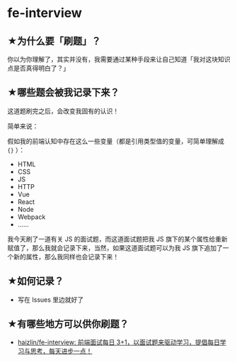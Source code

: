 # fe-interview

## ★为什么要「刷题」？

你以为你理解了，其实并没有，我需要通过某种手段来让自己知道「我对这块知识点是否真得明白了？」

## ★哪些题会被我记录下来？

这道题刷完之后，会改变我固有的认识！

简单来说：

假如我的前端认知中存在这么一些变量（都是引用类型值的变量，可简单理解成 `{}` ）：

* HTML
* CSS
* JS
* HTTP
* Vue
* React
* Node
* Webpack
* ……

我今天刷了一道有关 JS 的面试题，而这道面试题把我 JS 旗下的某个属性给重新赋值了，那么我就会记录下来，当然，如果这道面试题可以为我 JS 旗下追加了一个新的属性，那么我同样也会记录下来！

## ★如何记录？

- 写在 Issues 里边就好了

## ★有哪些地方可以供你刷题？

* [haizlin/fe-interview: 前端面试每日 3+1，以面试题来驱动学习，提倡每日学习与思考，每天进步一点！](https://github.com/haizlin/fe-interview)
